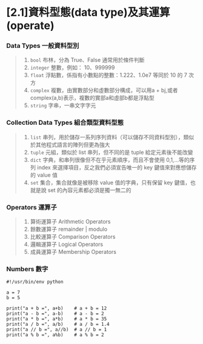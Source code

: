 # [2.1]資料型態(data type)及其運算(operate)

### Data Types 一般資料型別
> 1. `bool` 布林，分為 True、False 通常用於條件判斷
> 2. `integer` 整數，例如： 10、999999
> 3. `float` 浮點數，係指有小數點的整數：1.222、1.0e7 等同於 10 的 7 次方  
> 4. `complex` 複數，由實數部分和虛數部分構成，可以用a + bj,或者complex(a,b)表示，複數的實部a和虛部b都是浮點型
> 5. `string` 字串，一串文字字元

### Collection Data Types 組合類型資料型態 
> 1. `list` 串列，用於儲存一系列序列資料（可以儲存不同資料型別），類似於其他程式語言的陣列但更為強大
> 2. `tuple` 元組，類似於 list 串列，但不同的是 tuple 給定元素後不能改變
> 3. `dict` 字典，和串列很像但不在乎元素順序，而且不會使用 0,1,…等的序列 index 來選擇項目，反之我們必須宣告唯一的 key 鍵值來對應想儲存的 value 值
> 4. `set` 集合，集合就像是被移除 value 值的字典，只有保留 key 鍵值，也就是說 set 的內容元素都必須是獨一無二的

### Operators 運算子
> 1. 算術運算子 Arithmetic Operators 
> 2. 餘數運算子 remainder | modulo   
> 3. 比較運算子 Comparison Operators 
> 4. 邏輯運算子 Logical Operators    
> 5. 成員運算子 Membership Operators 

### Numbers 數字
```
#!/usr/bin/env python

a = 7
b = 5

print("a + b =", a+b)    # a + b = 12
print("a - b =", a-b)    # a - b = 2
print("a * b =", a*b)    # a * b = 35
print("a / b =", a/b)    # a / b = 1.4
print("a // b =", a//b)  # a // b = 1
print("a % b =", a%b)    # a % b = 2
```
